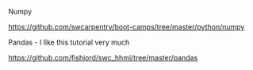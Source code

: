 Numpy

https://github.com/swcarpentry/boot-camps/tree/master/python/numpy

Pandas - I like this tutorial very much

https://github.com/fishjord/swc_hhmi/tree/master/pandas
